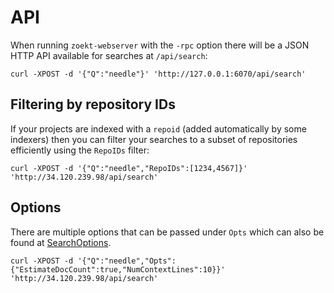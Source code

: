 # API

When running `zoekt-webserver` with the `-rpc` option there will be a JSON HTTP API available for searches at `/api/search`:

```
curl -XPOST -d '{"Q":"needle"}' 'http://127.0.0.1:6070/api/search'
```

## Filtering by repository IDs

If your projects are indexed with a `repoid` (added automatically by some
indexers) then you can filter your searches to a subset of repositories
efficiently using the `RepoIDs` filter:

```
curl -XPOST -d '{"Q":"needle","RepoIDs":[1234,4567]}' 'http://34.120.239.98/api/search'
```

## Options

There are multiple options that can be passed under `Opts` which can also be
found at
[SearchOptions](https://github.com/sourcegraph/zoekt/blob/58cf4748830ac0eded1517cc8c2454694c531fbd/api.go#L470).

```
curl -XPOST -d '{"Q":"needle","Opts":{"EstimateDocCount":true,"NumContextLines":10}}' 'http://34.120.239.98/api/search'
```
